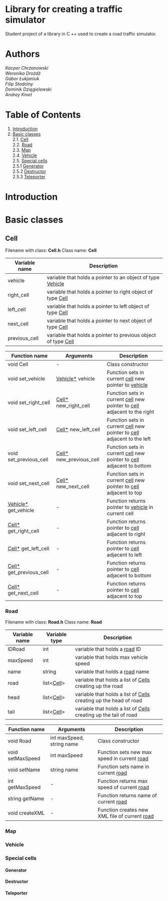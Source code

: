 # Library for creating a traffic simulator 
Student project of a library in C ++ used to create a road traffic simulator. 

# Authors
*Kacper Chrzanowski*  
*Weronika Drożdż*  
*Gabor Łukjaniuk*  
*Filip Stodolny*  
*Dominik Dzięgielewski*  
*Andrey Kmet*  

# Table of Contents
1. [Introduction](#introduction)
2. [Basic classes](#basic-classes)  
2.1. [Cell](#cell)  
2.2. [Road](#road)  
2.3. [Map](#map)  
2.4. [Vehicle](#vehicle)  
2.5. [Special cells](#special-cells)  
2.5.1 [Generator](#generator)  
2.5.2 [Destructor](#destructor)  
2.5.3 [Teleporter](#teleporter)  

# Introduction
# Basic classes
## Cell
Filename with class: **Cell.h**
Class name: **Cell**

| Variable name|                               Description                                |
| ------------- | ----------------------------------------------------------------- |
| vehicle       | variable that holds a pointer to an object of type [Vehicle](#vehicle)|
| right_cell    | variable that holds a pointer to right object of type [Cell](#cell)       |
| left_cell     | variable that holds a pointer to left object of type [Cell](#cell)       |
| next_cell     | variable that holds a pointer to next object of type [Cell](#cell)       |
| previous_cell | variable that holds a pointer to previous object of type [Cell](#cell)       |

|   Function name   |   Arguments   |   Description  |
|   -------------   |   ---------   |   ----- |
|   void Cell       |   -           |   Class constructor |
|   void set_vehicle | [Vehicle*](#vehicle) vehicle| Function sets in current [cell](#cell) new pointer to [vehicle](#vehicle)
|   void set_right_cell | [Cell*](#cell) new_right_cell| Function sets in current [cell](#cell) new pointer to [cell](#cell) adjacent to the right
|   void set_left_cell | [Cell*](#cell) new_left_cell| Function sets in current [cell](#cell) new pointer to [cell](#cell) adjacent to the left
|   void set_previous_cell | [Cell*](#cell) new_previous_cell| Function sets in current [cell](#cell) new pointer to  [cell](#cell) adjacent to bottom
|   void set_next_cell | [Cell*](#cell) new_next_cell| Function sets in current [cell](#cell) new pointer to [cell](#cell) adjacent to top
|   [Vehicle*](#vehicle)  get_vehicle    |-| Function returns pointer to [vehicle](#vehicle) in current cell
|   [Cell*](#cell)  get_right_cell    |-| Function returns pointer to [cell](#cell) adjacent to right
|   [Cell*](#cell)  get_left_cell    |-| Function returns pointer to [cell](#cell) adjacent to left
|   [Cell*](#cell)  get_previous_cell    |-| Function returns pointer to [cell](#cell) adjacent to bottom
|   [Cell*](#cell)  get_next_cell    |-| Function returns pointer to [cell](#cell) adjacent to top

### Road
Filename with class: **Road.h**
Class name: **Road**

| Variable name|Variable type|                               Description                                |
| ------------- | ------------| ----------------------------------------------------------------- |
| IDRoad       |int| variable that holds a [road](#road) ID|
| maxSpeed    |int| variable that holds max vehicle speed       |
| name     |string| variable that holds a [road](#road) name       |
| road     |list<[Cell](#cell)>| variable that holds a list of [Cells](#cell) creating up the road      |
| head |list<[Cell](#cell)>| variable that holds a list of [Cells](#cell) creating up the head of road       |
| tail |list<[Cell](#cell)>| variable that holds a list of [Cells](#cell) creating up the tail of road    |

|   Function name   |   Arguments   |   Description  |
|   -------------   |   ---------   |   ----- |
|   void Road       |   int maxSpeed, string name           |   Class constructor |
|   void setMaxSpeed | int maxSpeed| Function sets new max speed in current [road](#road)
|   void setName | string name| Function sets name in current [road](#road) |
|   int getMaxSpeed | -| Function returns max speed of current [road](#road) | 
|   string getName | -| Function returns name of current [road](#road) |
|   void createXML| - | Function creates new XML file of current [road](#road) |
### Map
### Vehicle
### Special cells
#### Generator
#### Destructor
#### Teleporter
